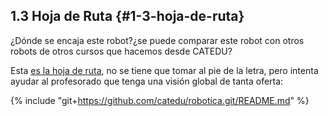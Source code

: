 ## 1.3 Hoja de Ruta {#1-3-hoja-de-ruta}

¿Dónde se encaja este robot?¿se puede comparar este robot con otros robots de otros cursos que hacemos desde CATEDU?

  Esta [es la hoja de ruta](https://docs.google.com/drawings/d/e/2PACX-1vSnGHqK6AD7RaD8mVMBXUwXmzE4KXQQqdhBX6rGc7arR9_DOfE02i0wSDKuY20BO7VhPk39MQVcbqX_/pub?w%3D967%26h%3D1276), no se tiene que tomar al pie de la letra, pero intenta ayudar al profesorado que tenga una visión global de tanta oferta:

{% include "git+https://github.com/catedu/robotica.git/README.md" %}
